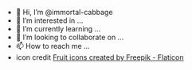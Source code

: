 - 👋 Hi, I’m @immortal-cabbage
- 👀 I’m interested in ...
- 🌱 I’m currently learning ...
- 💞️ I’m looking to collaborate on ...
- 📫 How to reach me ...
- icon credit <a href="https://www.flaticon.com/free-icons/fruit" title="fruit icons">Fruit icons created by Freepik - Flaticon</a>
<!---
immortal-cabbage/immortal-cabbage is a ✨ special ✨ repository because its `README.md` (this file) appears on your GitHub profile.
You can click the Preview link to take a look at your changes.
--->
